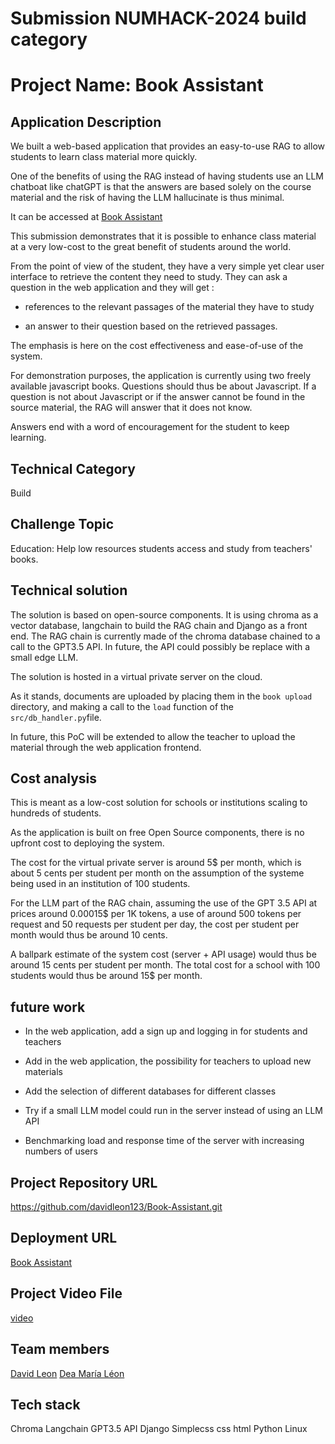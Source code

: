 # Submission NUMHACK-2024 build category
# Project Name: Book Assistant

## Application Description

We built a web-based application that provides an easy-to-use RAG to allow students to learn class material more quickly.

One of the benefits of using the RAG instead of having students use an LLM chatboat like chatGPT is that the answers are based solely on the course material and the risk of having the LLM hallucinate is thus minimal.

It can be accessed at [Book Assistant](http://ai-demo.fr)

This submission demonstrates that it is possible to enhance class material at a very low-cost to the great benefit of students around the world.

From the point of view of the student, they have a very simple yet clear user interface to retrieve the content they need to study. They can ask a question in the web application and they will get :

- references to the relevant passages of the material they have to study

- an answer to their question based on the retrieved passages.

The emphasis is here on the cost effectiveness and ease-of-use of the system.

For demonstration purposes, the application is currently using two freely available javascript books. Questions should thus be about Javascript. If a question is not about Javascript or if the answer cannot be found in the source material, the RAG will answer that it does not know.

Answers end with a word of encouragement for the student to keep learning.

## Technical Category

Build

## Challenge Topic

Education: Help low resources students access and study from teachers' books. 

## Technical solution

The solution is based on open-source components. It is using chroma as a vector database, langchain to build the RAG chain and Django as a front end. The RAG chain is currently made of the chroma database chained to a call to the GPT3.5 API. In future, the API could possibly be replace with a small edge LLM.

The solution is hosted in a virtual private server on the cloud.

As it stands, documents are uploaded by placing them in the `book upload` directory, and making a call to the `load` function of the `src/db_handler.py`file.

In future, this PoC will be extended to allow the teacher to upload the material through the web application frontend.

## Cost analysis

This is meant as a low-cost solution for schools or institutions scaling to hundreds of students.

As the application is built on free Open Source components, there is no upfront cost to deploying the system.

The cost for the virtual private server is around 5$ per month, which is about 5 cents per student per month on the assumption of the systeme being used in an institution of 100 students.

For the LLM part of the RAG chain, assuming the use of the GPT 3.5 API at prices around 0.00015$ per 1K tokens, a use of around 500 tokens per request and 50 requests per student per day, the cost per student per month would thus be around 10 cents.

A ballpark estimate of the system cost (server + API usage) would thus be around 15 cents per student per month. The total cost for a school with 100 students would thus be around 15$ per month.


## future work

- In the web application, add a sign up and logging in for students and teachers

- Add in the web application, the possibility for teachers to upload new materials

- Add the selection of different databases for different classes 

- Try if a small LLM model could run in the server instead of using an LLM API

- Benchmarking load and response time of the server with increasing numbers of users

## Project Repository URL

https://github.com/davidleon123/Book-Assistant.git

## Deployment URL

[Book Assistant](http://ai-demo.fr)

## Project Video File

[video](https://drive.google.com/file/d/1aOG-6w_q0o40pn7BRT7aXSj9X1mwIMrh/view?usp=sharing)

## Team members

[David Leon](https://github.com/davidleon123)
[Dea María Léon](https://github.com/DeaMariaLeon)

## Tech stack

Chroma
Langchain
GPT3.5 API
Django
Simplecss
css
html
Python
Linux
